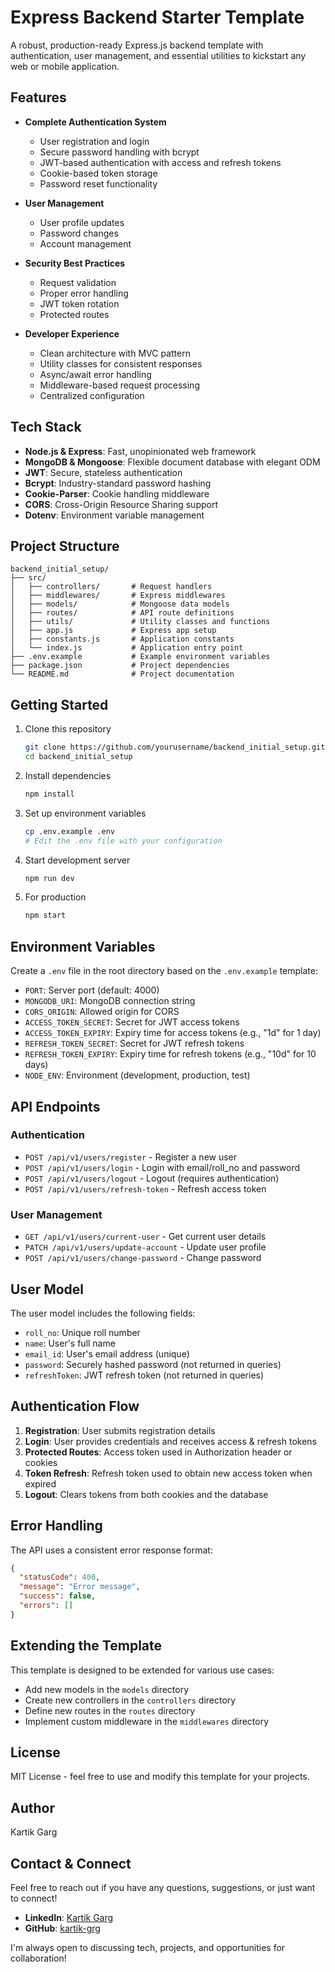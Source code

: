# Express Backend Starter Template

A robust, production-ready Express.js backend template with authentication, user management, and essential utilities to kickstart any web or mobile application.

## Features

- **Complete Authentication System**
  - User registration and login
  - Secure password handling with bcrypt
  - JWT-based authentication with access and refresh tokens
  - Cookie-based token storage
  - Password reset functionality

- **User Management**
  - User profile updates
  - Password changes
  - Account management

- **Security Best Practices**
  - Request validation
  - Proper error handling
  - JWT token rotation
  - Protected routes

- **Developer Experience**
  - Clean architecture with MVC pattern
  - Utility classes for consistent responses
  - Async/await error handling
  - Middleware-based request processing
  - Centralized configuration

## Tech Stack

- **Node.js & Express**: Fast, unopinionated web framework
- **MongoDB & Mongoose**: Flexible document database with elegant ODM
- **JWT**: Secure, stateless authentication
- **Bcrypt**: Industry-standard password hashing
- **Cookie-Parser**: Cookie handling middleware
- **CORS**: Cross-Origin Resource Sharing support
- **Dotenv**: Environment variable management

## Project Structure

```
backend_initial_setup/
├── src/
│   ├── controllers/       # Request handlers
│   ├── middlewares/       # Express middlewares
│   ├── models/            # Mongoose data models
│   ├── routes/            # API route definitions
│   ├── utils/             # Utility classes and functions
│   ├── app.js             # Express app setup
│   ├── constants.js       # Application constants
│   └── index.js           # Application entry point
├── .env.example           # Example environment variables
├── package.json           # Project dependencies
└── README.md              # Project documentation
```

## Getting Started

1. Clone this repository
   ```bash
   git clone https://github.com/yourusername/backend_initial_setup.git
   cd backend_initial_setup
   ```

2. Install dependencies
   ```bash
   npm install
   ```

3. Set up environment variables
   ```bash
   cp .env.example .env
   # Edit the .env file with your configuration
   ```

4. Start development server
   ```bash
   npm run dev
   ```

5. For production
   ```bash
   npm start
   ```

## Environment Variables

Create a `.env` file in the root directory based on the `.env.example` template:

- `PORT`: Server port (default: 4000)
- `MONGODB_URI`: MongoDB connection string
- `CORS_ORIGIN`: Allowed origin for CORS
- `ACCESS_TOKEN_SECRET`: Secret for JWT access tokens
- `ACCESS_TOKEN_EXPIRY`: Expiry time for access tokens (e.g., "1d" for 1 day)
- `REFRESH_TOKEN_SECRET`: Secret for JWT refresh tokens
- `REFRESH_TOKEN_EXPIRY`: Expiry time for refresh tokens (e.g., "10d" for 10 days)
- `NODE_ENV`: Environment (development, production, test)

## API Endpoints

### Authentication
- `POST /api/v1/users/register` - Register a new user
- `POST /api/v1/users/login` - Login with email/roll_no and password
- `POST /api/v1/users/logout` - Logout (requires authentication)
- `POST /api/v1/users/refresh-token` - Refresh access token

### User Management
- `GET /api/v1/users/current-user` - Get current user details
- `PATCH /api/v1/users/update-account` - Update user profile
- `POST /api/v1/users/change-password` - Change password

## User Model

The user model includes the following fields:
- `roll_no`: Unique roll number
- `name`: User's full name
- `email_id`: User's email address (unique)
- `password`: Securely hashed password (not returned in queries)
- `refreshToken`: JWT refresh token (not returned in queries)

## Authentication Flow

1. **Registration**: User submits registration details
2. **Login**: User provides credentials and receives access & refresh tokens
3. **Protected Routes**: Access token used in Authorization header or cookies
4. **Token Refresh**: Refresh token used to obtain new access token when expired
5. **Logout**: Clears tokens from both cookies and the database

## Error Handling

The API uses a consistent error response format:
```json
{
  "statusCode": 400,
  "message": "Error message",
  "success": false,
  "errors": []
}
```

## Extending the Template

This template is designed to be extended for various use cases:

- Add new models in the `models` directory
- Create new controllers in the `controllers` directory
- Define new routes in the `routes` directory
- Implement custom middleware in the `middlewares` directory

## License

MIT License - feel free to use and modify this template for your projects.

## Author

Kartik Garg

## Contact & Connect

Feel free to reach out if you have any questions, suggestions, or just want to connect!

- **LinkedIn**: [Kartik Garg](https://www.linkedin.com/in/kartik-garg-499026290/)
- **GitHub**: [kartik-grg](https://github.com/kartik-grg)

I'm always open to discussing tech, projects, and opportunities for collaboration!
